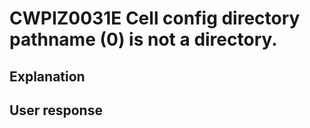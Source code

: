# CWPIZ0031E Cell config directory pathname (0) is not a directory.

## Explanation

## User response